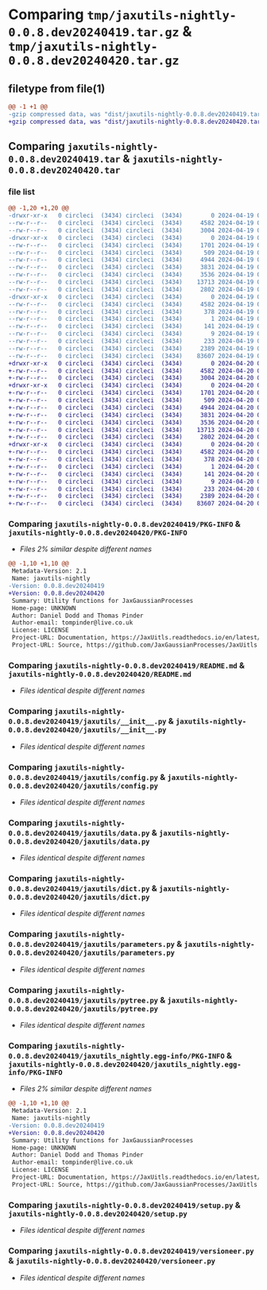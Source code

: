 # Comparing `tmp/jaxutils-nightly-0.0.8.dev20240419.tar.gz` & `tmp/jaxutils-nightly-0.0.8.dev20240420.tar.gz`

## filetype from file(1)

```diff
@@ -1 +1 @@
-gzip compressed data, was "dist/jaxutils-nightly-0.0.8.dev20240419.tar", last modified: Fri Apr 19 00:06:44 2024, max compression
+gzip compressed data, was "dist/jaxutils-nightly-0.0.8.dev20240420.tar", last modified: Sat Apr 20 00:06:46 2024, max compression
```

## Comparing `jaxutils-nightly-0.0.8.dev20240419.tar` & `jaxutils-nightly-0.0.8.dev20240420.tar`

### file list

```diff
@@ -1,20 +1,20 @@
-drwxr-xr-x   0 circleci  (3434) circleci  (3434)        0 2024-04-19 00:06:44.283655 jaxutils-nightly-0.0.8.dev20240419/
--rw-r--r--   0 circleci  (3434) circleci  (3434)     4582 2024-04-19 00:06:44.283655 jaxutils-nightly-0.0.8.dev20240419/PKG-INFO
--rw-r--r--   0 circleci  (3434) circleci  (3434)     3004 2024-04-19 00:06:36.000000 jaxutils-nightly-0.0.8.dev20240419/README.md
-drwxr-xr-x   0 circleci  (3434) circleci  (3434)        0 2024-04-19 00:06:44.283655 jaxutils-nightly-0.0.8.dev20240419/jaxutils/
--rw-r--r--   0 circleci  (3434) circleci  (3434)     1701 2024-04-19 00:06:36.000000 jaxutils-nightly-0.0.8.dev20240419/jaxutils/__init__.py
--rw-r--r--   0 circleci  (3434) circleci  (3434)      509 2024-04-19 00:06:44.283655 jaxutils-nightly-0.0.8.dev20240419/jaxutils/_version.py
--rw-r--r--   0 circleci  (3434) circleci  (3434)     4944 2024-04-19 00:06:36.000000 jaxutils-nightly-0.0.8.dev20240419/jaxutils/config.py
--rw-r--r--   0 circleci  (3434) circleci  (3434)     3831 2024-04-19 00:06:36.000000 jaxutils-nightly-0.0.8.dev20240419/jaxutils/data.py
--rw-r--r--   0 circleci  (3434) circleci  (3434)     3536 2024-04-19 00:06:36.000000 jaxutils-nightly-0.0.8.dev20240419/jaxutils/dict.py
--rw-r--r--   0 circleci  (3434) circleci  (3434)    13713 2024-04-19 00:06:36.000000 jaxutils-nightly-0.0.8.dev20240419/jaxutils/parameters.py
--rw-r--r--   0 circleci  (3434) circleci  (3434)     2802 2024-04-19 00:06:36.000000 jaxutils-nightly-0.0.8.dev20240419/jaxutils/pytree.py
-drwxr-xr-x   0 circleci  (3434) circleci  (3434)        0 2024-04-19 00:06:44.283655 jaxutils-nightly-0.0.8.dev20240419/jaxutils_nightly.egg-info/
--rw-r--r--   0 circleci  (3434) circleci  (3434)     4582 2024-04-19 00:06:44.000000 jaxutils-nightly-0.0.8.dev20240419/jaxutils_nightly.egg-info/PKG-INFO
--rw-r--r--   0 circleci  (3434) circleci  (3434)      378 2024-04-19 00:06:44.000000 jaxutils-nightly-0.0.8.dev20240419/jaxutils_nightly.egg-info/SOURCES.txt
--rw-r--r--   0 circleci  (3434) circleci  (3434)        1 2024-04-19 00:06:44.000000 jaxutils-nightly-0.0.8.dev20240419/jaxutils_nightly.egg-info/dependency_links.txt
--rw-r--r--   0 circleci  (3434) circleci  (3434)      141 2024-04-19 00:06:44.000000 jaxutils-nightly-0.0.8.dev20240419/jaxutils_nightly.egg-info/requires.txt
--rw-r--r--   0 circleci  (3434) circleci  (3434)        9 2024-04-19 00:06:44.000000 jaxutils-nightly-0.0.8.dev20240419/jaxutils_nightly.egg-info/top_level.txt
--rw-r--r--   0 circleci  (3434) circleci  (3434)      233 2024-04-19 00:06:44.283655 jaxutils-nightly-0.0.8.dev20240419/setup.cfg
--rw-r--r--   0 circleci  (3434) circleci  (3434)     2389 2024-04-19 00:06:36.000000 jaxutils-nightly-0.0.8.dev20240419/setup.py
--rw-r--r--   0 circleci  (3434) circleci  (3434)    83607 2024-04-19 00:06:36.000000 jaxutils-nightly-0.0.8.dev20240419/versioneer.py
+drwxr-xr-x   0 circleci  (3434) circleci  (3434)        0 2024-04-20 00:06:46.322566 jaxutils-nightly-0.0.8.dev20240420/
+-rw-r--r--   0 circleci  (3434) circleci  (3434)     4582 2024-04-20 00:06:46.322566 jaxutils-nightly-0.0.8.dev20240420/PKG-INFO
+-rw-r--r--   0 circleci  (3434) circleci  (3434)     3004 2024-04-20 00:06:38.000000 jaxutils-nightly-0.0.8.dev20240420/README.md
+drwxr-xr-x   0 circleci  (3434) circleci  (3434)        0 2024-04-20 00:06:46.330566 jaxutils-nightly-0.0.8.dev20240420/jaxutils/
+-rw-r--r--   0 circleci  (3434) circleci  (3434)     1701 2024-04-20 00:06:38.000000 jaxutils-nightly-0.0.8.dev20240420/jaxutils/__init__.py
+-rw-r--r--   0 circleci  (3434) circleci  (3434)      509 2024-04-20 00:06:46.330566 jaxutils-nightly-0.0.8.dev20240420/jaxutils/_version.py
+-rw-r--r--   0 circleci  (3434) circleci  (3434)     4944 2024-04-20 00:06:38.000000 jaxutils-nightly-0.0.8.dev20240420/jaxutils/config.py
+-rw-r--r--   0 circleci  (3434) circleci  (3434)     3831 2024-04-20 00:06:38.000000 jaxutils-nightly-0.0.8.dev20240420/jaxutils/data.py
+-rw-r--r--   0 circleci  (3434) circleci  (3434)     3536 2024-04-20 00:06:38.000000 jaxutils-nightly-0.0.8.dev20240420/jaxutils/dict.py
+-rw-r--r--   0 circleci  (3434) circleci  (3434)    13713 2024-04-20 00:06:38.000000 jaxutils-nightly-0.0.8.dev20240420/jaxutils/parameters.py
+-rw-r--r--   0 circleci  (3434) circleci  (3434)     2802 2024-04-20 00:06:38.000000 jaxutils-nightly-0.0.8.dev20240420/jaxutils/pytree.py
+drwxr-xr-x   0 circleci  (3434) circleci  (3434)        0 2024-04-20 00:06:46.322566 jaxutils-nightly-0.0.8.dev20240420/jaxutils_nightly.egg-info/
+-rw-r--r--   0 circleci  (3434) circleci  (3434)     4582 2024-04-20 00:06:46.000000 jaxutils-nightly-0.0.8.dev20240420/jaxutils_nightly.egg-info/PKG-INFO
+-rw-r--r--   0 circleci  (3434) circleci  (3434)      378 2024-04-20 00:06:46.000000 jaxutils-nightly-0.0.8.dev20240420/jaxutils_nightly.egg-info/SOURCES.txt
+-rw-r--r--   0 circleci  (3434) circleci  (3434)        1 2024-04-20 00:06:46.000000 jaxutils-nightly-0.0.8.dev20240420/jaxutils_nightly.egg-info/dependency_links.txt
+-rw-r--r--   0 circleci  (3434) circleci  (3434)      141 2024-04-20 00:06:46.000000 jaxutils-nightly-0.0.8.dev20240420/jaxutils_nightly.egg-info/requires.txt
+-rw-r--r--   0 circleci  (3434) circleci  (3434)        9 2024-04-20 00:06:46.000000 jaxutils-nightly-0.0.8.dev20240420/jaxutils_nightly.egg-info/top_level.txt
+-rw-r--r--   0 circleci  (3434) circleci  (3434)      233 2024-04-20 00:06:46.330566 jaxutils-nightly-0.0.8.dev20240420/setup.cfg
+-rw-r--r--   0 circleci  (3434) circleci  (3434)     2389 2024-04-20 00:06:38.000000 jaxutils-nightly-0.0.8.dev20240420/setup.py
+-rw-r--r--   0 circleci  (3434) circleci  (3434)    83607 2024-04-20 00:06:38.000000 jaxutils-nightly-0.0.8.dev20240420/versioneer.py
```

### Comparing `jaxutils-nightly-0.0.8.dev20240419/PKG-INFO` & `jaxutils-nightly-0.0.8.dev20240420/PKG-INFO`

 * *Files 2% similar despite different names*

```diff
@@ -1,10 +1,10 @@
 Metadata-Version: 2.1
 Name: jaxutils-nightly
-Version: 0.0.8.dev20240419
+Version: 0.0.8.dev20240420
 Summary: Utility functions for JaxGaussianProcesses
 Home-page: UNKNOWN
 Author: Daniel Dodd and Thomas Pinder
 Author-email: tompinder@live.co.uk
 License: LICENSE
 Project-URL: Documentation, https://JaxUitls.readthedocs.io/en/latest/
 Project-URL: Source, https://github.com/JaxGaussianProcesses/JaxUitls
```

### Comparing `jaxutils-nightly-0.0.8.dev20240419/README.md` & `jaxutils-nightly-0.0.8.dev20240420/README.md`

 * *Files identical despite different names*

### Comparing `jaxutils-nightly-0.0.8.dev20240419/jaxutils/__init__.py` & `jaxutils-nightly-0.0.8.dev20240420/jaxutils/__init__.py`

 * *Files identical despite different names*

### Comparing `jaxutils-nightly-0.0.8.dev20240419/jaxutils/config.py` & `jaxutils-nightly-0.0.8.dev20240420/jaxutils/config.py`

 * *Files identical despite different names*

### Comparing `jaxutils-nightly-0.0.8.dev20240419/jaxutils/data.py` & `jaxutils-nightly-0.0.8.dev20240420/jaxutils/data.py`

 * *Files identical despite different names*

### Comparing `jaxutils-nightly-0.0.8.dev20240419/jaxutils/dict.py` & `jaxutils-nightly-0.0.8.dev20240420/jaxutils/dict.py`

 * *Files identical despite different names*

### Comparing `jaxutils-nightly-0.0.8.dev20240419/jaxutils/parameters.py` & `jaxutils-nightly-0.0.8.dev20240420/jaxutils/parameters.py`

 * *Files identical despite different names*

### Comparing `jaxutils-nightly-0.0.8.dev20240419/jaxutils/pytree.py` & `jaxutils-nightly-0.0.8.dev20240420/jaxutils/pytree.py`

 * *Files identical despite different names*

### Comparing `jaxutils-nightly-0.0.8.dev20240419/jaxutils_nightly.egg-info/PKG-INFO` & `jaxutils-nightly-0.0.8.dev20240420/jaxutils_nightly.egg-info/PKG-INFO`

 * *Files 2% similar despite different names*

```diff
@@ -1,10 +1,10 @@
 Metadata-Version: 2.1
 Name: jaxutils-nightly
-Version: 0.0.8.dev20240419
+Version: 0.0.8.dev20240420
 Summary: Utility functions for JaxGaussianProcesses
 Home-page: UNKNOWN
 Author: Daniel Dodd and Thomas Pinder
 Author-email: tompinder@live.co.uk
 License: LICENSE
 Project-URL: Documentation, https://JaxUitls.readthedocs.io/en/latest/
 Project-URL: Source, https://github.com/JaxGaussianProcesses/JaxUitls
```

### Comparing `jaxutils-nightly-0.0.8.dev20240419/setup.py` & `jaxutils-nightly-0.0.8.dev20240420/setup.py`

 * *Files identical despite different names*

### Comparing `jaxutils-nightly-0.0.8.dev20240419/versioneer.py` & `jaxutils-nightly-0.0.8.dev20240420/versioneer.py`

 * *Files identical despite different names*

